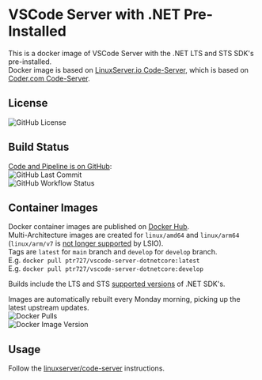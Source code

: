 # VSCode Server with .NET Pre-Installed

This is a docker image of VSCode Server with the .NET LTS and STS SDK's pre-installed.  
Docker image is based on [LinuxServer.io Code-Server](https://github.com/linuxserver/docker-code-server), which is based on [Coder.com Code-Server](https://github.com/cdr/code-server).  

## License

![GitHub License](https://img.shields.io/github/license/ptr727/VSCode-Server-DotNetCore)  

## Build Status

[Code and Pipeline is on GitHub](https://github.com/ptr727/VSCode-Server-DotNetCore):  
![GitHub Last Commit](https://img.shields.io/github/last-commit/ptr727/VSCode-Server-DotNetCore?logo=github)  
![GitHub Workflow Status](https://img.shields.io/github/actions/workflow/status/ptr727/VSCode-Server-DotNetCore/BuildPublishPipeline.yml?logo=github)

## Container Images

Docker container images are published on [Docker Hub](https://hub.docker.com/r/ptr727/vscode-server-dotnetcore).  
Multi-Architecture images are created for `linux/amd64` and `linux/arm64` (`linux/arm/v7` is [not longer supported](https://www.linuxserver.io/blog/a-farewell-to-arm-hf) by LSIO).  
Tags are `latest` for `main` branch and `develop` for `develop` branch.  
E.g. `docker pull ptr727/vscode-server-dotnetcore:latest`  
E.g. `docker pull ptr727/vscode-server-dotnetcore:develop`

Builds include the LTS and STS [supported versions](https://dotnet.microsoft.com/en-us/platform/support/policy/dotnet-core) of .NET SDK's.

Images are automatically rebuilt every Monday morning, picking up the latest upstream updates.  
![Docker Pulls](https://img.shields.io/docker/pulls/ptr727/vscode-server-dotnetcore?logo=docker)  
![Docker Image Version](https://img.shields.io/docker/v/ptr727/vscode-server-dotnetcore/latest?logo=docker)

## Usage

Follow the [linuxserver/code-server](https://github.com/linuxserver/docker-code-server) instructions.
